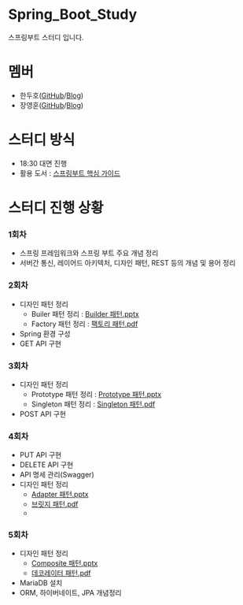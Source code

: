 # Spring_Boot_Study


스프링부트 스터디 입니다.


# 멤버
* 한두호(<a href="https://github.com/3C37">GitHub</a>/<a href="https://3c37.tistory.com/">Blog</a>)
* 장영훈(<a href="https://github.com/JangYeonghun">GitHub</a>/<a href="https://blog.naver.com/gnsdudwkd">Blog</a>)

# 스터디 방식


* 18:30 대면 진행
* 활용 도서 : <a href="https://product.kyobobook.co.kr/detail/S000061352140">스프링부트 핵심 가이드</a>


# 스터디 진행 상황
### 1회차
* 스프링 프레임워크와 스프링 부트 주요 개념 정리
* 서버간 통신, 레이어드 아키텍처, 디자인 패턴, REST 등의 개념 및 용어 정리

### 2회차
* 디자인 패턴 정리
  * Builer 패턴 정리 : [Builder 패턴.pptx](https://github.com/3C37/Spring_Boot_Study/files/12802177/Builder.pptx)
  * Factory 패턴 정리 : [팩토리 패턴.pdf](https://github.com/3C37/Spring_Boot_Study/issues/2#issue-1925893141)
* Spring 환경 구성
* GET API 구현

### 3회차
* 디자인 패턴 정리
  * Prototype 패턴 정리 : [Prototype 패턴.pptx](https://github.com/3C37/Spring_Boot_Study/files/12867505/Prototype.pptx)
  * Singleton 패턴 정리 : [Singleton 패턴.pdf](https://github.com/3C37/Spring_Boot_Study/issues/5#issue-1937335730)
* POST API 구현

### 4회차
  * PUT API 구현
  * DELETE API 구현
  * API 명세 관리(Swagger)
  * 디자인 패턴 정리
    * [Adapter 패턴.pptx](https://github.com/3C37/Spring_Boot_Study/files/13041989/Adapter.pptx)
    * [브릿지 패턴.pdf](https://github.com/3C37/Spring_Boot_Study/files/13041996/default.pdf)
    * 
### 5회차
  * 디자인 패턴 정리
      * [Composite 패턴.pptx](https://github.com/3C37/Spring_Boot_Study/files/13164625/Composite.pptx)
      * [데코레이터 패턴.pdf](https://github.com/3C37/Spring_Boot_Study/files/13164662/default.pdf)
  * MariaDB 설치
  * ORM, 하이버네이트, JPA 개념정리
